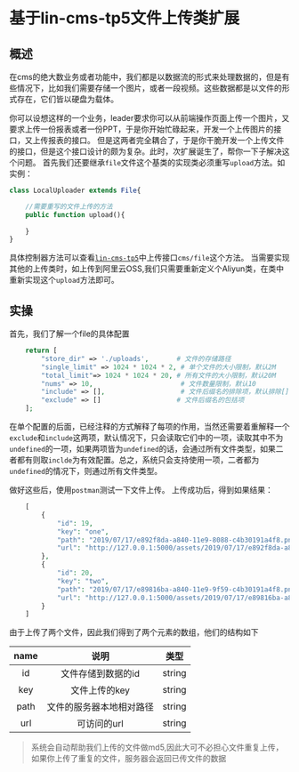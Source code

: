 # 基于lin-cms-tp5文件上传类扩展
## 概述

在cms的绝大数业务或者功能中，我们都是以数据流的形式来处理数据的，但是有些情况下，比如我们需要存储一个图片，或者一段视频。这些数据都是以文件的形式存在，它们皆以硬盘为载体。

你可以设想这样的一个业务，leader要求你可以从前端操作页面上传一个图片，又要求上传一份报表或者一份PPT，于是你开始忙碌起来，开发一个上传图片的接口，又上传报表的接口。
但是这两者完全耦合了，于是你干脆开发一个上传文件的接口，但是这个接口设计的颇为复杂。此时，次扩展诞生了，帮你一下子解决这个问题。
首先我们还要继承`file`文件这个基类的实现类必须重写`upload`方法。如实例：

```php
class LocalUploader extends File{

    //需要重写的文件上传的方法
    public function upload(){
    
    }
}
```
具体控制器方法可以查看[`lin-cms-tp5`](https://github.com/ChenJinchuang/lin-cms-tp5.git)中上传接口`cms/file`这个方法。
当需要实现其他的上传类时，如上传到阿里云OSS,我们只需要重新定义个Aliyun类，在类中重新实现这个`upload`方法即可。

## 实操
首先，我们了解一个file的具体配置
```php
    return [
        "store_dir" => './uploads',       # 文件的存储路径
        "single_limit" => 1024 * 1024 * 2, # 单个文件的大小限制，默认2M
        "total_limit"=> 1024 * 1024 * 20, # 所有文件的大小限制，默认20M
        "nums" => 10,                      # 文件数量限制，默认10
        "include" => [],                   # 文件后缀名的排除项，默认排除[]，即允许所有类型的文件上传
        "exclude" => []                   # 文件后缀名的包括项
    ];
```
在单个配置的后面，已经注释的方式解释了每项的作用，当然还需要着重解释一个`exclude`和`include`这两项，默认情况下，只会读取它们中的一项，读取其中不为`undefined`的一项，如果两项皆为`undefined`的话，会通过所有文件类型，如果二者都有则取`inclde`为有效配置。总之，系统只会支持使用一项，二者都为`undefined`的情况下，则通过所有文件类型。

做好这些后，使用`postman`测试一下文件上传。
上传成功后，得到如果结果：
```php
    [
        {
            "id": 19,
            "key": "one",
            "path": "2019/07/17/e892f8da-a840-11e9-8088-c4b30191a4f8.png",
            "url": "http://127.0.0.1:5000/assets/2019/07/17/e892f8da-a840-11e9-8088-c4b30191a4f8.png"
        },
        {
            "id": 20,
            "key": "two",
            "path": "2019/07/17/e89816ba-a840-11e9-9f59-c4b30191a4f8.png",
            "url": "http://127.0.0.1:5000/assets/2019/07/17/e89816ba-a840-11e9-9f59-c4b30191a4f8.png"
        }
    ]

```
由于上传了两个文件，因此我们得到了两个元素的数组，他们的结构如下

| name | 说明 | 类型 |
| :-----:| :----: | :----: |
| id | 文件存储到数据的id | string |
| key | 文件上传的key | string |
| path | 文件的服务器本地相对路径 | string |
| url | 可访问的url | string |

>系统会自动帮助我们上传的文件做md5,因此大可不必担心文件重复上传，如果你上传了重复的文件，服务器会返回已传文件的数据
